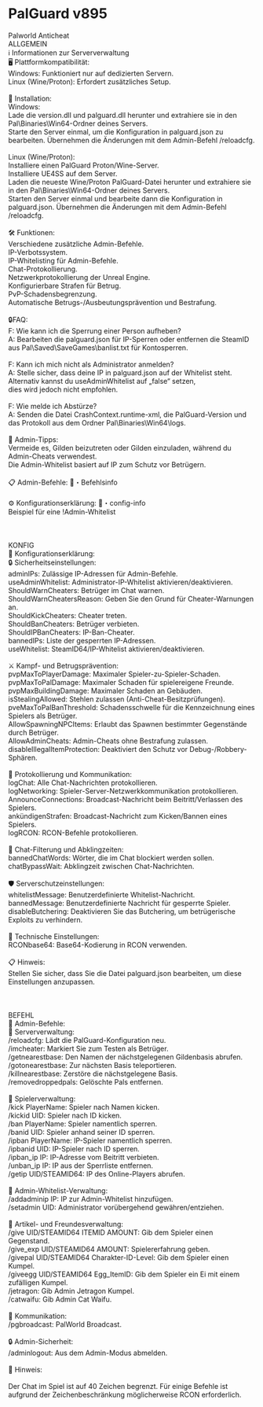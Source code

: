 # PalGuard v895
 Palworld Anticheat
<br>
ALLGEMEIN<br>
ℹ️ Informationen zur Serververwaltung<br>
🖥️ Plattformkompatibilität:<br>
Windows: Funktioniert nur auf dedizierten Servern.<br>
Linux (Wine/Proton): Erfordert zusätzliches Setup.<br>
<br>
🔧 Installation:<br>
Windows:<br>
Lade die version.dll und palguard.dll herunter und extrahiere sie in den Pal\Binaries\Win64-Ordner deines Servers.<br>
Starte den Server einmal, um die Konfiguration in palguard.json zu bearbeiten. Übernehmen die Änderungen mit dem Admin-Befehl /reloadcfg.<br>
<br>
Linux (Wine/Proton):<br>
Installiere einen PalGuard Proton/Wine-Server.<br>
Installiere UE4SS auf dem Server.<br>
Laden die neueste Wine/Proton PalGuard-Datei herunter und extrahiere sie in den Pal\Binaries\Win64-Ordner deines Servers.<br>
Starten den Server einmal und bearbeite dann die Konfiguration in palguard.json. Übernehmen die Änderungen mit dem Admin-Befehl /reloadcfg.<br>
<br>
🛠️ Funktionen:<br>
Verschiedene zusätzliche Admin-Befehle.<br>
IP-Verbotssystem.<br>
IP-Whitelisting für Admin-Befehle.<br>
Chat-Protokollierung.<br>
Netzwerkprotokollierung der Unreal Engine.<br>
Konfigurierbare Strafen für Betrug.<br>
PvP-Schadensbegrenzung.<br>
Automatische Betrugs-/Ausbeutungsprävention und Bestrafung.<br>
<br>
🔒FAQ:<br>
F: Wie kann ich die Sperrung einer Person aufheben?<br>
A: Bearbeiten die palguard.json für IP-Sperren oder entfernen die SteamID aus Pal\Saved\SaveGames\banlist.txt für Kontosperren.<br>
<br>
F: Kann ich mich nicht als Administrator anmelden?<br>
A: Stelle sicher, dass deine IP in palguard.json auf der Whitelist steht. Alternativ kannst du useAdminWhitelist auf „false“ setzen, <br>
dies wird jedoch nicht empfohlen.<br>
<br>
F: Wie melde ich Abstürze?<br>
A: Senden die Datei CrashContext.runtime-xml, die PalGuard-Version und das Protokoll aus dem Ordner Pal\Binaries\Win64\logs.<br>
<br>
📌 Admin-Tipps:<br>
Vermeide es, Gilden beizutreten oder Gilden einzuladen, während du Admin-Cheats verwendest.<br>
Die Admin-Whitelist basiert auf IP zum Schutz vor Betrügern.<br>
<br>
📋 Admin-Befehle: ⁠📑・Befehlsinfo<br>
<br>
⚙️ Konfigurationserklärung: ⁠📑・config-info<br>
Beispiel für eine !Admin-Whitelist<br>
<br>
<br>
<br>
KONFIG<br>
📑 Konfigurationserklärung:<br>
🔒 Sicherheitseinstellungen:<br>
adminIPs: Zulässige IP-Adressen für Admin-Befehle.<br>
useAdminWhitelist: Administrator-IP-Whitelist aktivieren/deaktivieren.<br>
ShouldWarnCheaters: Betrüger im Chat warnen.<br>
ShouldWarnCheatersReason: Geben Sie den Grund für Cheater-Warnungen an.<br>
ShouldKickCheaters: Cheater treten.<br>
ShouldBanCheaters: Betrüger verbieten.<br>
ShouldIPBanCheaters: IP-Ban-Cheater.<br>
bannedIPs: Liste der gesperrten IP-Adressen.<br>
useWhitelist: SteamID64/IP-Whitelist aktivieren/deaktivieren.<br>
<br>
⚔️ Kampf- und Betrugsprävention:<br>
pvpMaxToPlayerDamage: Maximaler Spieler-zu-Spieler-Schaden.<br>
pvpMaxToPalDamage: Maximaler Schaden für spielereigene Freunde.<br>
pvpMaxBuildingDamage: Maximaler Schaden an Gebäuden.<br>
isStealingAllowed: Stehlen zulassen (Anti-Cheat-Besitzprüfungen).<br>
pveMaxToPalBanThreshold: Schadensschwelle für die Kennzeichnung eines Spielers als Betrüger.<br>
AllowSpawningNPCItems: Erlaubt das Spawnen bestimmter Gegenstände durch Betrüger.<br>
AllowAdminCheats: Admin-Cheats ohne Bestrafung zulassen.<br>
disableIllegalItemProtection: Deaktiviert den Schutz vor Debug-/Robbery-Sphären.<br>
<br>
📝 Protokollierung und Kommunikation:<br>
logChat: Alle Chat-Nachrichten protokollieren.<br>
logNetworking: Spieler-Server-Netzwerkkommunikation protokollieren.<br>
AnnounceConnections: Broadcast-Nachricht beim Beitritt/Verlassen des Spielers.<br>
ankündigenStrafen: Broadcast-Nachricht zum Kicken/Bannen eines Spielers.<br>
logRCON: RCON-Befehle protokollieren.<br>
<br>
🚫 Chat-Filterung und Abklingzeiten:<br>
bannedChatWords: Wörter, die im Chat blockiert werden sollen.<br>
chatBypassWait: Abklingzeit zwischen Chat-Nachrichten.<br>
<br>
🛡️ Serverschutzeinstellungen:<br>
whitelistMessage: Benutzerdefinierte Whitelist-Nachricht.<br>
bannedMessage: Benutzerdefinierte Nachricht für gesperrte Spieler.<br>
disableButchering: Deaktivieren Sie das Butchering, um betrügerische Exploits zu verhindern.<br>
<br>
🔧 Technische Einstellungen:<br>
RCONbase64: Base64-Kodierung in RCON verwenden.<br>
<br>
📋 Hinweis:<br>
Stellen Sie sicher, dass Sie die Datei palguard.json bearbeiten, um diese Einstellungen anzupassen.<br>
<br>
<br>
<br>
BEFEHL<br>
📑 Admin-Befehle:<br>
🔄 Serververwaltung:<br>
/reloadcfg: Lädt die PalGuard-Konfiguration neu.<br>
/imcheater: Markiert Sie zum Testen als Betrüger.<br>
/getnearestbase: Den Namen der nächstgelegenen Gildenbasis abrufen.<br>
/gotonearestbase: Zur nächsten Basis teleportieren.<br>
/killnearestbase: Zerstöre die nächstgelegene Basis.<br>
/removedroppedpals: Gelöschte Pals entfernen.<br>
<br>
👢 Spielerverwaltung:<br>
/kick PlayerName: Spieler nach Namen kicken.<br>
/kickid UID: Spieler nach ID kicken.<br>
/ban PlayerName: Spieler namentlich sperren.<br>
/banid UID: Spieler anhand seiner ID sperren.<br>
/ipban PlayerName: IP-Spieler namentlich sperren.<br>
/ipbanid UID: IP-Spieler nach ID sperren.<br>
/ipban_ip IP: IP-Adresse vom Beitritt verbieten.<br>
/unban_ip IP: IP aus der Sperrliste entfernen.<br>
/getip UID/STEAMID64: IP des Online-Players abrufen.<br>
<br>
🔑 Admin-Whitelist-Verwaltung:<br>
/addadminip IP: IP zur Admin-Whitelist hinzufügen.<br>
/setadmin UID: Administrator vorübergehend gewähren/entziehen.<br>
<br>
💼 Artikel- und Freundesverwaltung:<br>
/give UID/STEAMID64 ITEMID AMOUNT: Gib dem Spieler einen Gegenstand.<br>
/give_exp UID/STEAMID64 AMOUNT: Spielererfahrung geben.<br>
/givepal UID/STEAMID64 Charakter-ID-Level: Gib dem Spieler einen Kumpel.<br>
/giveegg UID/STEAMID64 Egg_ItemID: Gib dem Spieler ein Ei mit einem zufälligen Kumpel.<br>
/jetragon: Gib Admin Jetragon Kumpel.<br>
/catwaifu: Gib Admin Cat Waifu.<br>
<br>
📢 Kommunikation:<br>
/pgbroadcast: PalWorld Broadcast.<br>
<br>
🔒 Admin-Sicherheit:<br>
/adminlogout: Aus dem Admin-Modus abmelden.<br>
<br>
📝 Hinweis:<br><br>
Der Chat im Spiel ist auf 40 Zeichen begrenzt.
Für einige Befehle ist aufgrund der Zeichenbeschränkung möglicherweise RCON erforderlich.<br>
